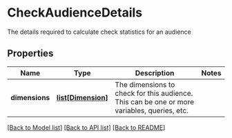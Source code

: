 # CheckAudienceDetails

The details required to calculate check statistics for an audience

## Properties
Name | Type | Description | Notes
------------ | ------------- | ------------- | -------------
**dimensions** | [**list[Dimension]**](Dimension.md) | The dimensions to check for this audience.  This can be one or more variables, queries, etc. | 

[[Back to Model list]](../README.md#documentation-for-models) [[Back to API list]](../README.md#documentation-for-api-endpoints) [[Back to README]](../README.md)


